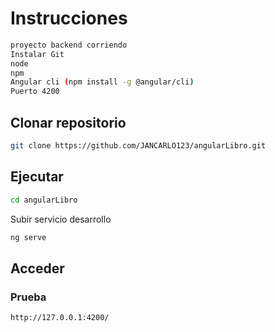 
Instrucciones
========================================
```sh
proyecto backend corriendo
Instalar Git
node
npm
Angular cli (npm install -g @angular/cli)
Puerto 4200
```


Clonar repositorio
--------

```sh
git clone https://github.com/JANCARLO123/angularLibro.git
```

Ejecutar
--------

```sh
cd angularLibro
```

Subir servicio desarrollo 
```sh
ng serve
```

Acceder
--------

### Prueba

```
http://127.0.0.1:4200/


```